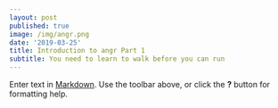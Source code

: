 ```yaml
---
layout: post
published: true
image: /img/angr.png
date: '2019-03-25'
title: Introduction to angr Part 1
subtitle: You need to learn to walk before you can run
---
```

Enter text in [Markdown](http://daringfireball.net/projects/markdown/). Use the toolbar above, or click the **?** button for formatting help.

